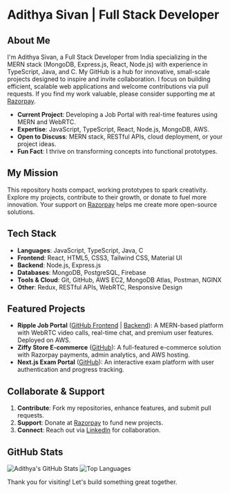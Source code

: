 # Adithya Sivan | Full Stack Developer

## About Me

I'm Adithya Sivan, a Full Stack Developer from India specializing in the MERN stack (MongoDB, Express.js, React, Node.js) with experience in TypeScript, Java, and C. My GitHub is a hub for innovative, small-scale projects designed to inspire and invite collaboration. I focus on building efficient, scalable web applications and welcome contributions via pull requests. If you find my work valuable, please consider supporting me at [Razorpay](https://razorpay.me/@adithyasivanps).

- **Current Project**: Developing a Job Portal with real-time features using MERN and WebRTC.
- **Expertise**: JavaScript, TypeScript, React, Node.js, MongoDB, AWS.
- **Open to Discuss**: MERN stack, RESTful APIs, cloud deployment, or your project ideas.
- **Fun Fact**: I thrive on transforming concepts into functional prototypes.

## My Mission

This repository hosts compact, working prototypes to spark creativity. Explore my projects, contribute to their growth, or donate to fuel more innovation. Your support on [Razorpay](https://razorpay.me/@adithyasivanps) helps me create more open-source solutions.

## Tech Stack

- **Languages**: JavaScript, TypeScript, Java, C
- **Frontend**: React, HTML5, CSS3, Tailwind CSS, Material UI
- **Backend**: Node.js, Express.js
- **Databases**: MongoDB, PostgreSQL, Firebase
- **Tools & Cloud**: Git, GitHub, AWS EC2, MongoDB Atlas, Postman, NGINX
- **Other**: Redux, RESTful APIs, WebRTC, Responsive Design

## Featured Projects

- **Ripple Job Portal** ([GitHub Frontend](https://github.com/adithyasiva5/ripple-frontend) | [Backend](https://github.com/adithyasiva5/ripple-backend)): A MERN-based platform with WebRTC video calls, real-time chat, and premium user features. Deployed on AWS.
- **Ziffy Store E-commerce** ([GitHub](https://github.com/adithyasiva5/ziffy-store)): A full-featured e-commerce solution with Razorpay payments, admin analytics, and AWS hosting.
- **Next.js Exam Portal** ([GitHub](https://github.com/adithyasiva5/exam-portal)): An interactive exam platform with user authentication and progress tracking.

## Collaborate & Support

1. **Contribute**: Fork my repositories, enhance features, and submit pull requests.
2. **Support**: Donate at [Razorpay](https://razorpay.me/@adithyasivanps) to fund new projects.
3. **Connect**: Reach out via [LinkedIn](https://linkedin.com/in/adithyasivanps) for collaboration.

## GitHub Stats

![Adithya's GitHub Stats](https://github-readme-stats.vercel.app/api?username=adithyasiva5&show_icons=true&locale=en)
![Top Languages](https://github-readme-stats.vercel.app/api/top-langs?username=adithyasiva5&show_icons=true&locale=en&layout=compact)

Thank you for visiting! Let's build something great together.
